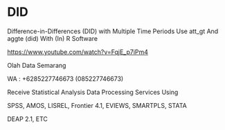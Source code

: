 # DID
Difference-in-Differences (DID) with Multiple Time Periods Use att_gt And aggte (did) With (In) R Software

https://www.youtube.com/watch?v=FqjE_p7iPm4

Olah Data Semarang

WA : +6285227746673 (085227746673)

Receive Statistical Analysis Data Processing Services Using

SPSS, AMOS, LISREL, Frontier 4.1, EVIEWS, SMARTPLS, STATA

DEAP 2.1, ETC
